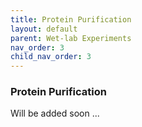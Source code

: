 ```yaml
---
title: Protein Purification
layout: default
parent: Wet-lab Experiments
nav_order: 3
child_nav_order: 3
---
```


### Protein Purification
Will be added soon ...
